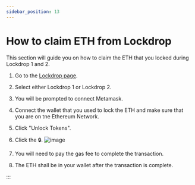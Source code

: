 ```yaml
---
sidebar_position: 13
---
```


# How to claim ETH from Lockdrop

This section will guide you on how to claim the ETH that you locked during Lockdrop 1 and 2.
<br />

1. Go to the [Lockdrop page](https://lockdrop.astar.network/).
2. Select either Lockdrop 1 or Lockdrop 2.
3. You will be prompted to connect Metamask. 
4. Connect the wallet that you used to lock the ETH and make sure that you are on tne Ethereum Network.
5. Click "Unlock Tokens".
6. Click the 🔒.
![image](https://user-images.githubusercontent.com/37278708/214504565-03984cde-a785-44c0-bade-5220ef6fc3e8.png)

6. You will need to pay the gas fee to complete the transaction.
7. The ETH shall be in your wallet after the transaction is complete.

:::
